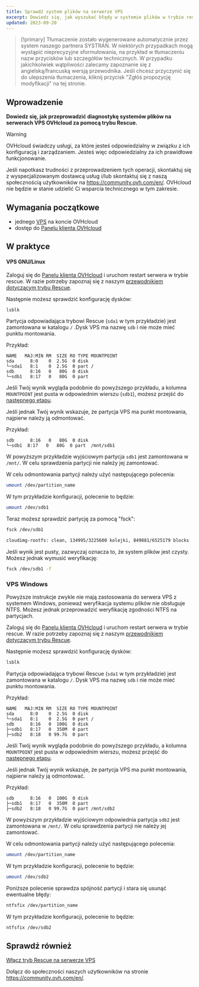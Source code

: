 ```yaml
---
title: Sprawdź system plików na serwerze VPS
excerpt: Dowiedz się, jak wyszukać błędy w systemie plików w trybie rescue
updated: 2023-09-20
---
```


> [!primary]
> Tłumaczenie zostało wygenerowane automatycznie przez system naszego partnera SYSTRAN. W niektórych przypadkach mogą wystąpić nieprecyzyjne sformułowania, na przykład w tłumaczeniu nazw przycisków lub szczegółów technicznych. W przypadku jakichkolwiek wątpliwości zalecamy zapoznanie się z angielską/francuską wersją przewodnika. Jeśli chcesz przyczynić się do ulepszenia tłumaczenia, kliknij przycisk "Zgłóś propozycję modyfikacji" na tej stronie.
>

## Wprowadzenie

**Dowiedz się, jak przeprowadzić diagnostykę systemów plików na serwerach VPS OVHcloud za pomocą trybu Rescue.**

> [!warning]
>OVHcloud świadczy usługi, za które jesteś odpowiedzialny w związku z ich konfiguracją i zarządzaniem. Jesteś więc odpowiedzialny za ich prawidłowe funkcjonowanie.
>
>Jeśli napotkasz trudności z przeprowadzeniem tych operacji, skontaktuj się z wyspecjalizowanym dostawcą usług i/lub skontaktuj się z naszą społecznością użytkowników na <https://community.ovh.com/en/>. OVHcloud nie będzie w stanie udzielić Ci wsparcia technicznego w tym zakresie.
>

## Wymagania początkowe

- jednego [VPS](https://www.ovhcloud.com/pl/vps/) na koncie OVHcloud
- dostęp do [Panelu klienta OVHcloud](https://www.ovh.com/auth/?action=gotomanager&from=https://www.ovh.pl/&ovhSubsidiary=pl)

## W praktyce

#### VPS GNU/Linux

Zaloguj się do [Panelu klienta OVHcloud](https://www.ovh.com/auth/?action=gotomanager&from=https://www.ovh.pl/&ovhSubsidiary=pl) i uruchom restart serwera w trybie rescue. W razie potrzeby zapoznaj się z naszym [przewodnikiem dotyczącym trybu Rescue](/pages/bare_metal_cloud/virtual_private_servers/rescue).

Następnie możesz sprawdzić konfigurację dysków:

```bash
lsblk
```

Partycja odpowiadająca trybowi Rescue (`sda1` w tym przykładzie) jest zamontowana w katalogu `/` .Dysk VPS ma nazwę `sdb` i nie może mieć punktu montowania.

Przykład:

```console
NAME   MAJ:MIN RM  SIZE RO TYPE MOUNTPOINT
sda      8:0    0  2.5G  0 disk
└─sda1   8:1    0  2.5G  0 part /
sdb      8:16   0   80G  0 disk
└─sdb1   8:17   0   80G  0 part  
```

Jeśli Twój wynik wygląda podobnie do powyższego przykładu, a kolumna `MOUNTPOINT` jest pusta w odpowiednim wierszu (`sdb1`), możesz przejść do [następnego etapu](#fscheck).

Jeśli jednak Twój wynik wskazuje, że partycja VPS ma punkt montowania, najpierw należy ją odmontować.

Przykład:

```console
sdb      8:16   0   80G  0 disk
└─sdb1  8:17   0   80G  0 part  /mnt/sdb1
```

W powyższym przykładzie wyjściowym partycja `sdb1` jest zamontowana w `/mnt/`. W celu sprawdzenia partycji nie należy jej zamontować.

W celu odmontowania partycji należy użyć następującego polecenia:

```bash
umount /dev/partition_name
```

W tym przykładzie konfiguracji, polecenie to będzie:

```bash
umount /dev/sdb1
```

<a name="fscheck"></a>

Teraz możesz sprawdzić partycję za pomocą "fsck":

```bash
fsck /dev/sdb1

cloudimg-rootfs: clean, 134995/3225600 kolejki, 849881/6525179 blocks
```

Jeśli wynik jest pusty, zazwyczaj oznacza to, że system plików jest czysty. Możesz jednak wymusić weryfikację:

```bash
fsck /dev/sdb1 -f
```

### VPS Windows

Powyższe instrukcje zwykle nie mają zastosowania do serwera VPS z systemem Windows, ponieważ weryfikacja systemu plików nie obsługuje NTFS. Możesz jednak przeprowadzić weryfikację zgodności NTFS na partycjach.

Zaloguj się do [Panelu klienta OVHcloud](https://www.ovh.com/auth/?action=gotomanager&from=https://www.ovh.pl/&ovhSubsidiary=pl) i uruchom restart serwera w trybie rescue. W razie potrzeby zapoznaj się z naszym [przewodnikiem dotyczącym trybu Rescue](/pages/bare_metal_cloud/virtual_private_servers/rescue).

Następnie możesz sprawdzić konfigurację dysków:

```bash
lsblk
```

Partycja odpowiadająca trybowi Rescue (`sda1` w tym przykładzie) jest zamontowana w katalogu `/`. Dysk VPS ma nazwę `sdb` i nie może mieć punktu montowania.

Przykład:

```console
NAME   MAJ:MIN RM  SIZE RO TYPE MOUNTPOINT
sda      8:0    0  2.5G  0 disk
└─sda1   8:1    0  2.5G  0 part /
sdb      8:16   0  100G  0 disk
├─sdb1   8:17   0  350M  0 part 
├─sdb2   8:18   0 99.7G  0 part 
```

Jeśli Twój wynik wygląda podobnie do powyższego przykładu, a kolumna `MOUNTPOINT` jest pusta w odpowiednim wierszu, możesz przejść do [następnego etapu](#fscheckwin).

Jeśli jednak Twój wynik wskazuje, że partycja VPS ma punkt montowania, najpierw należy ją odmontować.

Przykład:

```console
sdb      8:16   0  100G  0 disk
├─sdb1   8:17   0  350M  0 part
├─sdb2   8:18   0 99.7G  0 part /mnt/sdb2
```

W powyższym przykładzie wyjściowym odpowiednia partycja `sdb2` jest zamontowana w `/mnt/`. W celu sprawdzenia partycji nie należy jej zamontować.

W celu odmontowania partycji należy użyć następującego polecenia:

```bash
umount /dev/partition_name
```

W tym przykładzie konfiguracji, polecenie to będzie:

```bash
umount /dev/sdb2
```

<a name="fscheckwin"></a>

Poniższe polecenie sprawdza spójność partycji i stara się usunąć ewentualne błędy:

```bash
ntfsfix /dev/partition_name
```

W tym przykładzie konfiguracji, polecenie to będzie:

```bash
ntfsfix /dev/sdb2
```

## Sprawdź również

[Włącz tryb Rescue na serwerze VPS](/pages/bare_metal_cloud/virtual_private_servers/rescue)

Dołącz do społeczności naszych użytkowników na stronie <https://community.ovh.com/en/>.
